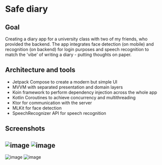 # Safe diary
## Goal
Creating a diary app for a university class with two of my friends, who provided the backend. The app integrates face detection (on mobile) and recognition (on backend) for login purposes and speech recognition to match the 'vibe' of writing a diary - putting thoughts on paper.
## Architecture and tools
*  Jetpack Compose to create a modern but simple UI
*  MVVM with separated presentation and domain layers
*  Koin framework to perform dependency injection across the whole app
*  Kotlin Coroutines to achieve concurrency and multithreading
*  Ktor for communication with the server
*  MLKit for face detection
*  SpeechRecognizer API for speech recognition
## Screenshots
![image](https://github.com/Pyoter33/SafeDiary/assets/84713157/83bc42d2-1c37-405d-bcd2-8d97cc52688b) ![image](https://github.com/Pyoter33/SafeDiary/assets/84713157/f1f7fcfc-15bb-4f03-9ed5-e2f8a1f5681d) 
---
![image](https://github.com/Pyoter33/SafeDiary/assets/84713157/8e83cbe5-0dcf-45a2-a105-4cb6c9b72b10) ![image](https://github.com/Pyoter33/SafeDiary/assets/84713157/3adb39a7-192e-495a-bbdc-df79ad5fdba4)



